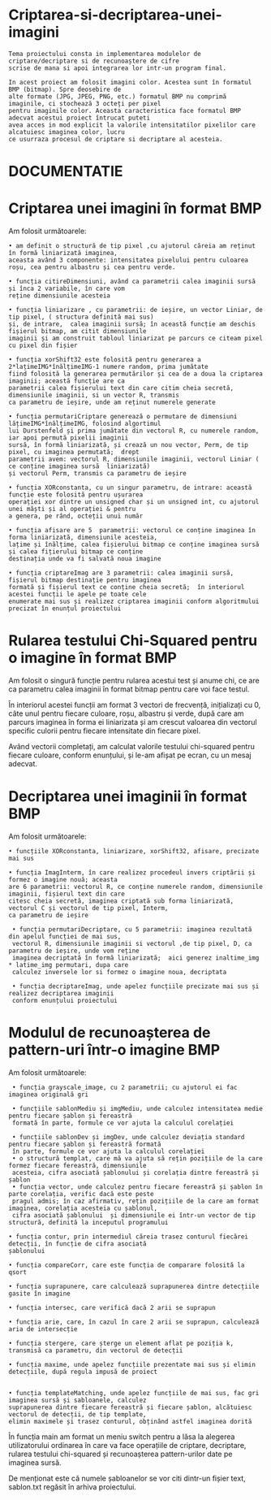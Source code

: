 # Criptarea-si-decriptarea-unei-imagini

	Tema proiectului consta in implementarea modulelor de criptare/decriptare si de recunoaștere de cifre 
	scrise de mana si apoi integrarea lor intr-un program final. 
	
	In acest proiect am folosit imagini color. Acestea sunt în formatul BMP (bitmap). Spre deosebire de
	alte formate (JPG, JPEG, PNG, etc.) formatul BMP nu comprimă imaginile, ci stochează 3 octeți per pixel 
	pentru imaginile color. Aceasta caracteristica face formatul BMP adecvat acestui proiect întrucat puteti 
	avea acces in mod explicit la valorile intensitatilor pixelilor care alcatuiesc imaginea color, lucru 
	ce usurraza procesul de criptare si decriptare al acesteia.
	
# DOCUMENTATIE

# Criptarea unei imagini în format BMP


Am folosit următoarele:

	• am definit o structură de tip pixel ,cu ajutorul căreia am reținut în formă liniarizată imaginea, 
	aceasta având 3 componente: intensitatea pixelului pentru culoarea roșu, cea pentru albastru și cea pentru verde.
	
	• funcția citireDimensiuni, având ca parametrii calea imaginii sursă și înca 2 variabile, în care vom 
	reține dimensiunile acesteia
	
	• funcția liniarizare , cu parametrii: de ieșire, un vector Liniar, de tip pixel, ( structura definită mai sus) 
	și, de intrare,  calea imaginii sursă; în această funcție am deschis fișierul bitmap, am citit dimensiunile 
	imaginii și am construit tabloul liniarizat pe parcurs ce citeam pixel cu pixel din fișier
	
	• funcția xorShift32 este folosită pentru generarea a 2*lațimeIMG*înălțimeIMG-1 numere random, prima jumătate 
	fiind folosită la generarea permutărilor și cea de a doua la criptarea imaginii; această funcție are ca 
	parametrii calea fișierului text din care citim cheia secretă, dimensiunile imaginii, si un vector R, transmis 
	ca parametru de ieșire, unde am reținut numerele generate
	
	• funcția permutariCriptare generează o permutare de dimensiuni lățimeIMG*înălțimeIMG, folosind algortimul 
	lui Durstenfeld și prima jumătate din vectorul R, cu numerele random, iar apoi permută pixelii imaginii 
	sursă, în formă liniarizată, și crează un nou vector, Perm, de tip pixel, cu imaginea permutată;  drept 
	parametrii avem: vectorul R, dimensiunile imaginii, vectorul Liniar ( ce conține imaginea sursă  liniarizată)
	și vectorul Perm, transmis ca parametru de ieșire
	
	• funcția XORconstanta, cu un singur parametru, de intrare: această funcție este folosită pentru ușurarea
	operației xor dintre un unsigned char și un unsigned int, cu ajutorul unei măști și al operației & pentru 
	a genera, pe rând, octeții unui număr
	
	• funcția afisare are 5  parametrii: vectorul ce conține imaginea în forma liniarizată, dimensiunile acesteia, 
	lațime și înălțime, calea fișierului bitmap ce conține imaginea sursă și calea fițierului bitmap ce conține
	destinația unde va fi salvată noua imagine
	
	• funcția criptareImag are 3 parametrii: calea imaginii sursă, fișierul bitmap destinație pentru imaginea 
	formată și fișierul text ce conține cheia secretă;  în interiorul acestei funcții le apele pe toate cele 
	enumerate mai sus și realizez criptarea imaginii conform algoritmului precizat în enunțul proiectului
	
	
# Rularea testului Chi-Squared pentru o imagine în format BMP

Am folosit o singură funcție pentru rularea acestui test și anume chi, ce are ca parametru calea imaginii în 
format bitmap pentru care voi face testul.

În interiorul acestei funcții am format 3 vectori de frecvență, inițializați cu 0, câte unul pentru fiecare culoare,
roșu, albastru și verde, după care am parcurs imaginea în forma ei liniarizata și am crescut valoarea din vectorul
specific culorii pentru fiecare intensitate din fiecare pixel.

Având vectorii completați, am calculat valorile testului chi-squared pentru fiecare culoare, conform enunțului, și 
le-am afișat pe ecran, cu un mesaj adecvat.


# Decriptarea unei imaginii în format BMP

Am folosit următoarele:

 	• funcțiile XORconstanta, liniarizare, xorShift32, afisare, precizate mai sus
 
 	• funcția ImagInterm, în care realizez procedeul invers criptării și formez o imagine nouă; aceasta
	are 6 parametrii: vectorul R, ce conține numerele random, dimensiunile imaginii, fișierul text din care 
	citesc cheia secretă, imaginea criptată sub forma liniarizată, vectorul C și vectorul de tip pixel, Interm, 
	ca parametru de ieșire
	
	 • funcția permutariDecriptare, cu 5 parametrii: imaginea rezultată din apelul funcției de mai sus, 
	 vectorul R, dimensiunile imaginii si vectorul ,de tip pixel, D, ca parametru de ieșire, unde vom reține 
	 imaginea decriptată în formă liniarizată;  aici generez inaltime_img * latime_img permutari, dupa care 
	 calculez inversele lor si formez o imagine noua, decriptata
	 
	 • funcția decriptareImag, unde apelez funcțiile precizate mai sus și realizez decriptarea imaginii 
	 conform enunțului proiectului



# Modulul de recunoașterea de pattern-uri într-o imagine BMP

Am folosit următoarele:

	 • funcția grayscale_image, cu 2 parametrii; cu ajutorul ei fac imaginea originală gri
	 
	 • funcțiile sablonMediu și imgMediu, unde calculez intensitatea medie pentru fiecare șablon și fereastră 
	 formată în parte, formule ce vor ajuta la calculul corelației
	 
	 • funcțiile sablonDev și imgDev, unde calculez deviația standard pentru fiecare șablon și fereastră formată 
	 în parte, formule ce vor ajuta la calculul corelației
	 • o structură templat, care mă va ajuta să rețin pozițiile de la care formez fiecare fereastră, dimensiunile 
	 acesteia, cifra asociată șablonului și corelația dintre fereastră și șablon
	 • funcția vector, unde calculez pentru fiecare fereastră și șablon în parte corelația, verific dacă este peste
	 pragul admis; în caz afirmativ, rețin pozițiile de la care am format imaginea, corelația acesteia cu șablonul, 
	 cifra asociată șablonului  și dimensiunile ei într-un vector de tip structură, definită la inceputul programului

	• funcția contur, prin intermediul căreia trasez conturul fiecărei detecții, în funcție de cifra asociată 
	șablonului

	• funcția compareCorr, care este funcția de comparare folosită la qsort

	• funcția suprapunere, care calculează suprapunerea dintre detecțiile gasite în imagine

	• funcția intersec, care verifică dacă 2 arii se suprapun

	• funcția arie, care, în cazul în care 2 arii se suprapun, calculează aria de intersecție

	• funcția stergere, care șterge un element aflat pe poziția k, transmisă ca parametru, din vectorul de detecții

	• funcția maxime, unde apelez funcțiile prezentate mai sus și elimin detecțiile, după regula impusă de proiect


	• funcția templateMatching, unde apelez funcțiile de mai sus, fac gri imaginea sursă și sabloanele, calculez
	suprapunerea dintre fiecare fereastră și fiecare șablon, alcătuiesc vectorul de detecții, de tip template, 
	elimin maximele și trasez conturul, obținând astfel imaginea dorită


În funcția main am format un meniu switch pentru a lăsa la alegerea utilizatorului ordinarea în care va face operațiile
de criptare, decriptare, rularea testului chi-squared și recunoașterea pattern-urilor date pe imaginea sursă.

De menționat este că numele șabloanelor se vor citi dintr-un fișier text, sablon.txt regăsit în arhiva proiectului.

	
